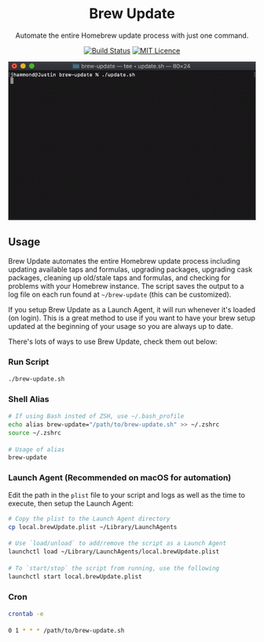 <div align="center">

# Brew Update

Automate the entire Homebrew update process with just one command.

[![Build Status](https://travis-ci.com/Justintime50/brew-update.svg?branch=master)](https://travis-ci.com/Justintime50/brew-update)
[![MIT Licence](https://badges.frapsoft.com/os/mit/mit.svg?v=103)](https://opensource.org/licenses/mit-license.php)

<img src="assets/showcase.gif">

</div>

## Usage

Brew Update automates the entire Homebrew update process including updating available taps and formulas, upgrading packages, upgrading cask packages, cleaning up old/stale taps and formulas, and checking for problems with your Homebrew instance. The script saves the output to a log file on each run found at `~/brew-update` (this can be customized).

If you setup Brew Update as a Launch Agent, it will run whenever it's loaded (on login). This is a great method to use if you want to have your brew setup updated at the beginning of your usage so you are always up to date.

There's lots of ways to use Brew Update, check them out below:

### Run Script

```bash
./brew-update.sh
```

### Shell Alias

```bash
# If using Bash insted of ZSH, use ~/.bash_profile
echo alias brew-update="/path/to/brew-update.sh" >> ~/.zshrc
source ~/.zshrc

# Usage of alias
brew-update
```

### Launch Agent (Recommended on macOS for automation)

Edit the path in the `plist` file to your script and logs as well as the time to execute, then setup the Launch Agent:

```bash
# Copy the plist to the Launch Agent directory
cp local.brewUpdate.plist ~/Library/LaunchAgents

# Use `load/unload` to add/remove the script as a Launch Agent
launchctl load ~/Library/LaunchAgents/local.brewUpdate.plist

# To `start/stop` the script from running, use the following
launchctl start local.brewUpdate.plist
```

### Cron

```bash
crontab -e

0 1 * * * /path/to/brew-update.sh
```
